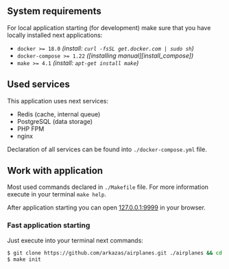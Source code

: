 
## System requirements

For local application starting (for development) make sure that you have locally installed next applications:

- `docker >= 18.0` _(install: `curl -fsSL get.docker.com | sudo sh`)_
- `docker-compose >= 1.22` _([installing manual][install_compose])_
- `make >= 4.1` _(install: `apt-get install make`)_

## Used services

This application uses next services:

- Redis (cache, internal queue)
- PostgreSQL (data storage)
- PHP FPM
- nginx

Declaration of all services can be found into `./docker-compose.yml` file.

## Work with application

Most used commands declared in `./Makefile` file. For more information execute in your terminal `make help`.

After application starting you can open [127.0.0.1:9999](http://127.0.0.1:9999/) in your browser.

### Fast application starting

Just execute into your terminal next commands:

```bash
$ git clone https://github.com/arkazas/airplanes.git ./airplanes && cd $_
$ make init
```